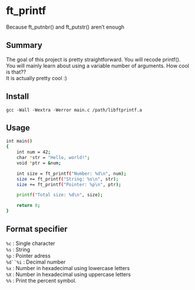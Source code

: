# ft_printf
Because ft_putnbr() and ft_putstr() aren’t enough

## Summary
The goal of this project is pretty straightforward. You will recode printf().  
You will mainly learn about using a variable number of arguments. How cool is that??  
It is actually pretty cool :)

## Install
`gcc -Wall -Wextra -Werror main.c /path/libftprintf.a`

## Usage
```sh
int main()
{
    int num = 42;
    char *str = "Hello, world!";
    void *ptr = &num;

    int size = ft_printf("Number: %d\n", num);
    size += ft_printf("String: %s\n", str);
    size += ft_printf("Pointer: %p\n", ptr);

    printf("Total size: %d\n", size);

    return 0;
}
```

## Format specifier
`%c` : Single character  
`%s` : String  
`%p` : Pointer adress  
`%d``%i` : Decimal number  
`%x` : Number in hexadecimal using lowercase letters  
`%X` : Number in hexadecimal using uppercase letters  
`%%` : Print the percent symbol.
